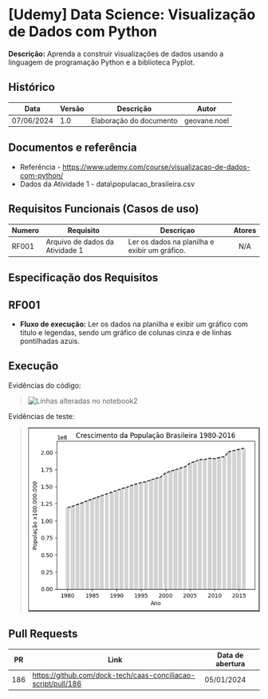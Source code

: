 # **[Udemy] Data Science: Visualização de Dados com Python**

**Descrição:** Aprenda a construir visualizações de dados usando a linguagem de programação Python e a biblioteca Pyplot.

## **Histórico**

| Data | Versão | Descrição | Autor |
| --- | --- | --- | --- |
| 07/06/2024 | 1.0 | Elaboração do documento | geovane.noel |

## **Documentos e referência**
- Referência - https://www.udemy.com/course/visualizacao-de-dados-com-python/
- Dados da Atividade 1 - data\populacao_brasileira.csv

## **Requisitos Funcionais (Casos de uso)**

| Numero | Requisito | Descriçao | Atores |
| --- | --- | --- | :---: |
| RF001 | Arquivo de dados da Atividade 1 | Ler os dados na planilha e exibir um gráfico. | N/A |

## **Especificação dos Requisitos**

## **RF001**
- **Fluxo de execução:** Ler os dados na planilha e exibir um gráfico com titulo e legendas, sendo um gráfico de colunas cinza e de linhas pontilhadas azuis.
<!-- - **Fluxo alternativo:** Não Existe
- **Fluxo de exceçao:** Não Existe -->

## **Execução**

Evidências do código:
> ![Linhas alteradas no notebook2](/docs/2024/Global_24.01.01/ADICIONAR_NOVOS_CAMPOS_NO_OBJETO_VISA_GENERAL/imgs/figura01.png)

Evidências de teste:
> ![Resultado - Atividade 1](imgs\populacao_brasileira.png)

## **Pull Requests**

| PR | Link | Data de abertura |
| --- | --- | --- |
| 186 | <https://github.com/dock-tech/caas-conciliacao-script/pull/186> | 05/01/2024 |